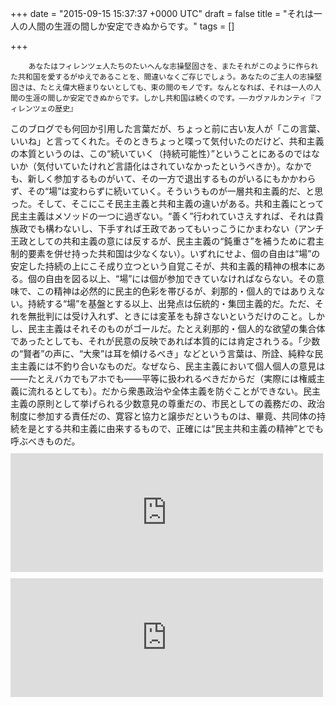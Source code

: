 
+++
date = "2015-09-15 15:37:37 +0000 UTC"
draft = false
title = "それは一人の人間の生涯の間しか安定できぬからです。"
tags = []

+++
>
        あなたはフィレンツェ人たちのたいへんな志操堅固さを、またそれがこのように作られた共和国を愛するがゆえであることを、間違いなくご存じでしょう。あなたのご主人の志操堅固さは、たとえ偉大極まりないとしても、束の間のモノです。なんとなれば、それは一人の人間の生涯の間しか安定できぬからです。しかし共和国は続くのです。――カヴァルカンティ『フィレンツェの歴史』

    
このブログでも何回か引用した言葉だが、ちょっと前に古い友人が「この言葉、いいね」と言ってくれた。そのときちょっと喋って気付いたのだけど、共和主義の本質というのは、この“続いていく（持続可能性）”ということにあるのではないか（気付いていたけれど言語化はされていなかったというべきか）。なかでも、新しく参加するものがいて、その一方で退出するものがいるにもかかわらず、その“場”は変わらずに続いていく。そういうものが一層共和主義的だ、と思った。そして、そこにこそ民主主義と共和主義の違いがある。共和主義にとって民主主義はメソッドの一つに過ぎない。“善く”行われていさえすれば、それは貴族政でも構わないし、下手すれば王政であってもいっこうにかまわない（アンチ王政としての共和主義の意には反するが、民主主義の“鈍重さ”を補うために君主制的要素を併せ持った共和国は少なくない）。いずれにせよ、個の自由は“場”の安定した持続の上にこそ成り立つという自覚こそが、共和主義的精神の根本にある。個の自由を図る以上、“場”には個が参加できていなければならない。その意味で、この精神は必然的に民主的色彩を帯びるが、刹那的・個人的ではありえない。持続する“場”を基盤とする以上、出発点は伝統的・集団主義的だ。ただ、それを無批判には受け入れず、ときには変革をも辞さないというだけのこと。しかし、民主主義はそれそのものがゴールだ。たとえ刹那的・個人的な欲望の集合体であったとしても、それが民意の反映であれば本質的には肯定されうる。「少数の“賢者”の声に、“大衆”は耳を傾けるべき」などという言葉は、所詮、純粋な民主主義には不釣り合いなものだ。なぜなら、民主主義において個人個人の意見は――たとえバカでもアホでも――平等に扱われるべきだからだ（実際には権威主義に流れるとしても）。だから衆愚政治や全体主義を防ぐことができない。民主主義の原則として挙げられる少数意見の尊重だの、市民としての義務だの、政治制度に参加する責任だの、寛容と協力と譲歩だというものは、畢竟、共同体の持続を是とする共和主義に由来するもので、正確には“民主共和主義の精神”とでも呼ぶべきものだ。<iframe src="https://hatenablog-parts.com/embed?url=https%3A%2F%2Fblog.daruyanagi.jp%2Fentry%2F2012%2F02%2F27%2F231155" title=" res publica －－しかし共和国は続くのです。 - だるろぐ" class="embed-card embed-blogcard" scrolling="no" frameborder="0" style="display: block; width: 100%; height: 190px; max-width: 500px; margin: 10px 0px;"></iframe><iframe src="https://hatenablog-parts.com/embed?url=https%3A%2F%2Fblog.daruyanagi.jp%2Fentry%2F2012%2F04%2F17%2F024755" title="民主主義と共和主義 - だるろぐ" class="embed-card embed-blogcard" scrolling="no" frameborder="0" style="display: block; width: 100%; height: 190px; max-width: 500px; margin: 10px 0px;"></iframe>


